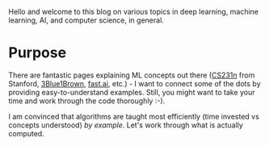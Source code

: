 Hello and welcome to this blog on various topics in deep learning, machine learning, AI, and computer science, in general.

# Purpose

There are fantastic pages explaining ML concepts out there ([CS231n](http://cs231n.stanford.edu/) from Stanford, [3Blue1Brown](https://www.youtube.com/watch?v=aircAruvnKk), [fast.ai](https://www.fast.ai/), etc.) - I want to connect some of the dots by providing easy-to-understand examples. Still, you might want to take your time and work through the code thoroughly :-).

I am convinced that algorithms are taught most efficiently (time invested vs concepts understood) *by example*. Let's work through what is actually computed.